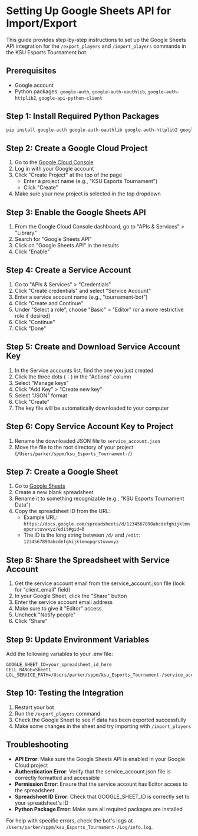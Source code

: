 # Setting Up Google Sheets API for Import/Export

This guide provides step-by-step instructions to set up the Google Sheets API integration for the `/export_players` and `/import_players` commands in the KSU Esports Tournament bot.

## Prerequisites
- Google account
- Python packages: `google-auth`, `google-auth-oauthlib`, `google-auth-httplib2`, `google-api-python-client`

## Step 1: Install Required Python Packages
```bash
pip install google-auth google-auth-oauthlib google-auth-httplib2 google-api-python-client
```

## Step 2: Create a Google Cloud Project

1. Go to the [Google Cloud Console](https://console.cloud.google.com/)
2. Log in with your Google account
3. Click "Create Project" at the top of the page
   - Enter a project name (e.g., "KSU Esports Tournament")
   - Click "Create"
4. Make sure your new project is selected in the top dropdown

## Step 3: Enable the Google Sheets API

1. From the Google Cloud Console dashboard, go to "APIs & Services" > "Library"
2. Search for "Google Sheets API"
3. Click on "Google Sheets API" in the results
4. Click "Enable"

## Step 4: Create a Service Account

1. Go to "APIs & Services" > "Credentials"
2. Click "Create credentials" and select "Service Account"
3. Enter a service account name (e.g., "tournament-bot")
4. Click "Create and Continue"
5. Under "Select a role", choose "Basic" > "Editor" (or a more restrictive role if desired)
6. Click "Continue"
7. Click "Done"

## Step 5: Create and Download Service Account Key

1. In the Service accounts list, find the one you just created
2. Click the three dots (⋮) in the "Actions" column
3. Select "Manage keys"
4. Click "Add Key" > "Create new key"
5. Select "JSON" format
6. Click "Create"
7. The key file will be automatically downloaded to your computer

## Step 6: Copy Service Account Key to Project

1. Rename the downloaded JSON file to `service_account.json`
2. Move the file to the root directory of your project (`/Users/parker/sppm/ksu_Esports_Tournament-/`)

## Step 7: Create a Google Sheet

1. Go to [Google Sheets](https://docs.google.com/spreadsheets)
2. Create a new blank spreadsheet
3. Rename it to something recognizable (e.g., "KSU Esports Tournament Data")
4. Copy the spreadsheet ID from the URL:
   - Example URL: `https://docs.google.com/spreadsheets/d/1234567890abcdefghijklmnopqrstuvwxyz/edit#gid=0`
   - The ID is the long string between `/d/` and `/edit`: `1234567890abcdefghijklmnopqrstuvwxyz`

## Step 8: Share the Spreadsheet with Service Account

1. Get the service account email from the service_account.json file (look for "client_email" field)
2. In your Google Sheet, click the "Share" button
3. Enter the service account email address
4. Make sure to give it "Editor" access
5. Uncheck "Notify people"
6. Click "Share"

## Step 9: Update Environment Variables

Add the following variables to your .env file:

```
GOOGLE_SHEET_ID=your_spreadsheet_id_here
CELL_RANGE=Sheet1
LOL_SERVICE_PATH=/Users/parker/sppm/ksu_Esports_Tournament-/service_account.json
```

## Step 10: Testing the Integration

1. Restart your bot
2. Run the `/export_players` command
3. Check the Google Sheet to see if data has been exported successfully
4. Make some changes in the sheet and try importing with `/import_players`

## Troubleshooting

- **API Error**: Make sure the Google Sheets API is enabled in your Google Cloud project
- **Authentication Error**: Verify that the service_account.json file is correctly formatted and accessible
- **Permission Error**: Ensure that the service account has Editor access to the spreadsheet
- **Spreadsheet ID Error**: Check that GOOGLE_SHEET_ID is correctly set to your spreadsheet's ID
- **Python Package Error**: Make sure all required packages are installed

For help with specific errors, check the bot's logs at `/Users/parker/sppm/ksu_Esports_Tournament-/Log/info.log`.